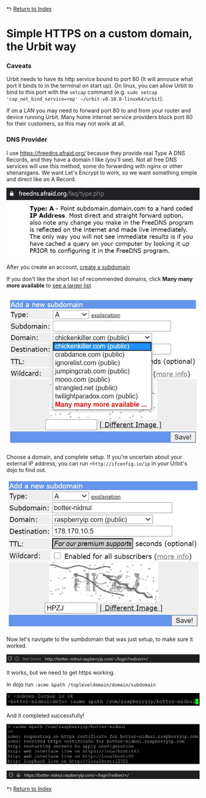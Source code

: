 ↰ [Return to Index](index.md)

# Simple HTTPS on a custom domain, the Urbit way

### Caveats

Urbit needs to have its http service bound to port 80 (It will annouce what port it binds to in the terminal on start up). On linux, you can allow Urbit to bind to this port with the `setcap` command (e.g. `sudo setcap 'cap_net_bind_service=+ep' ~/urbit-v0.10.8-linux64/urbit`).

If on a LAN you may need to forward port 80 to and from your router and device running Urbit. Many home internet service providers block port 80 for their customers, so this may not work at all.

### DNS Provider

I use https://freedns.afraid.org/ because they provide real Type A DNS Records, and they have a domain I like (you'll see). Not all free DNS services will use this method, some do forwarding with nginx or other shenanigans. We want Let's Encrypt to work, so we want something simple and direct like an A Record.

![Type A Definition](assets/type_a.jpg)

After you create an account, [create a subdomain](http://freedns.afraid.org/subdomain/)

If you don't like the short list of recommended domains, click **Many many more available** to [see a larger list](http://freedns.afraid.org/domain/registry/)

![Many many more domains](assets/chickenkiller.jpg)

Choose a domain, and complete setup. If you're uncertain about your external IP address, you can run `+http://ifconfig.io/ip` in your Urbit's dojo to find out.

![botter-nidnul.raspberryip.com setup](assets/raspberryip.jpg)

Now let's navigate to the sumbdomain that was just setup, to make sure it worked.

![Not Secure](assets/not_secure.jpg)

It works, but we need to get https working.

In dojo run `:acme &path /topleveldomain/domain/subdomain`

![:acme &path /com/raspberryip/botter-nidnul](assets/acme_path.jpg)

And it completed successfully!

![acme: received https certificate](assets/successful.jpg)

![Secure](assets/secure.jpg)

↰ [Return to Index](index.md)
